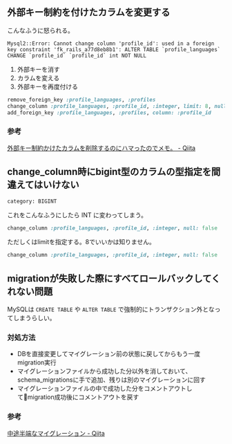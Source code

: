 ## 外部キー制約を付けたカラムを変更する
こんなふうに怒られる。

```
Mysql2::Error: Cannot change column 'profile_id': used in a foreign key constraint 'fk_rails_a77d8eb8b1': ALTER TABLE `profile_languages` CHANGE `profile_id` `profile_id` int NOT NULL
```

1. 外部キーを消す
1. カラムを変える
1. 外部キーを再度付ける

```ruby 
remove_foreign_key :profile_languages, :profiles
change_column :profile_languages, :profile_id, :integer, limit: 8, null: false # bigintの場合
add_foreign_key :profile_languages, :profiles, column: :profile_id
```
### 参考
[外部キー制約かけたカラムを削除するのにハマったのでメモ。 - Qiita](https://qiita.com/geshi/items/94ccdd2e5345ee45ae4c)

## change_column時にbigint型のカラムの型指定を間違えてはいけない
```
category: BIGINT
```

これをこんなふうにしたら INT に変わってしまう。

```ruby
change_column :profile_languages, :profile_id, :integer, null: false
```

ただしくはlimitを指定する。8でいいかは知りません。

```ruby
change_column :profile_languages, :profile_id, :integer, null: false
```


## migrationが失敗した際にすべてロールバックしてくれない問題
MySQLは `CREATE TABLE` や `ALTER TABLE` で強制的にトランザクション外となってしまうらしい。

### 対処方法

- DBを直接変更してマイグレーション前の状態に戻してからもう一度migration実行
- マイグレーションファイルから成功した分以外を消しておいて、schema_migrationsに手で追加、残りは別のマイグレーションに回す
- マイグレーションファイルの中で成功した分をコメントアウトしてmigration成功後にコメントアウトを戻す

### 参考
[中途半端なマイグレーション - Qiita](https://qiita.com/jkr_2255/items/962861bf14f4749b992a)
